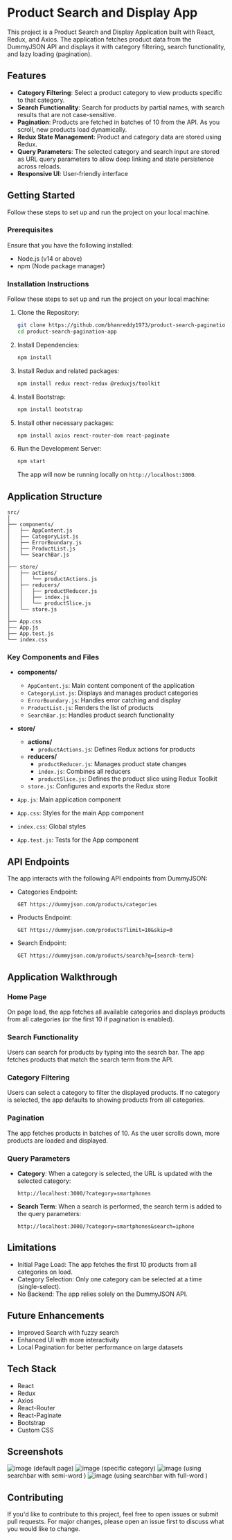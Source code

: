 # Product Search and Display App

This project is a Product Search and Display Application built with React, Redux, and Axios. The application fetches product data from the DummyJSON API and displays it with category filtering, search functionality, and lazy loading (pagination).

## Features

- **Category Filtering**: Select a product category to view products specific to that category.
- **Search Functionality**: Search for products by partial names, with search results that are not case-sensitive.
- **Pagination**: Products are fetched in batches of 10 from the API. As you scroll, new products load dynamically.
- **Redux State Management**: Product and category data are stored using Redux.
- **Query Parameters**: The selected category and search input are stored as URL query parameters to allow deep linking and state persistence across reloads.
- **Responsive UI**: User-friendly interface 

## Getting Started

Follow these steps to set up and run the project on your local machine.

### Prerequisites

Ensure that you have the following installed:

- Node.js (v14 or above)
- npm (Node package manager)

### Installation Instructions

Follow these steps to set up and run the project on your local machine:

1. Clone the Repository:
   ```bash
   git clone https://github.com/bhanreddy1973/product-search-pagination-app.git
   cd product-search-pagination-app
   ```

2. Install Dependencies:
   ```bash
   npm install
   ```

3. Install Redux and related packages:
   ```bash
   npm install redux react-redux @reduxjs/toolkit
   ```

4. Install Bootstrap:
   ```bash
   npm install bootstrap
   ```

5. Install other necessary packages:
   ```bash
   npm install axios react-router-dom react-paginate
   ```

6. Run the Development Server:
   ```bash
   npm start
   ```

   The app will now be running locally on `http://localhost:3000`.

## Application Structure


```
src/
│
├── components/
│   ├── AppContent.js
│   ├── CategoryList.js
│   ├── ErrorBoundary.js
│   ├── ProductList.js
│   └── SearchBar.js
│
├── store/
│   ├── actions/
│   │   └── productActions.js
│   ├── reducers/
│   │   ├── productReducer.js
│   │   ├── index.js
│   │   └── productSlice.js
│   └── store.js
│
├── App.css
├── App.js
├── App.test.js
└── index.css
```

### Key Components and Files

- **components/**
  - `AppContent.js`: Main content component of the application
  - `CategoryList.js`: Displays and manages product categories
  - `ErrorBoundary.js`: Handles error catching and display
  - `ProductList.js`: Renders the list of products
  - `SearchBar.js`: Handles product search functionality

- **store/**
  - **actions/**
    - `productActions.js`: Defines Redux actions for products
  - **reducers/**
    - `productReducer.js`: Manages product state changes
    - `index.js`: Combines all reducers
    - `productSlice.js`: Defines the product slice using Redux Toolkit
  - `store.js`: Configures and exports the Redux store

- `App.js`: Main application component
- `App.css`: Styles for the main App component
- `index.css`: Global styles
- `App.test.js`: Tests for the App component


## API Endpoints

The app interacts with the following API endpoints from DummyJSON:

- Categories Endpoint:
  ```
  GET https://dummyjson.com/products/categories
  ```

- Products Endpoint:
  ```
  GET https://dummyjson.com/products?limit=10&skip=0
  ```

- Search Endpoint:
  ```
  GET https://dummyjson.com/products/search?q={search-term}
  ```

## Application Walkthrough

### Home Page

On page load, the app fetches all available categories and displays products from all categories (or the first 10 if pagination is enabled).

### Search Functionality

Users can search for products by typing into the search bar. The app fetches products that match the search term from the API.

### Category Filtering

Users can select a category to filter the displayed products. If no category is selected, the app defaults to showing products from all categories.

### Pagination

The app fetches products in batches of 10. As the user scrolls down, more products are loaded and displayed.

### Query Parameters

- **Category**: When a category is selected, the URL is updated with the selected category:
  ```
  http://localhost:3000/?category=smartphones
  ```

- **Search Term**: When a search is performed, the search term is added to the query parameters:
  ```
  http://localhost:3000/?category=smartphones&search=iphone
  ```

## Limitations

- Initial Page Load: The app fetches the first 10 products from all categories on load.
- Category Selection: Only one category can be selected at a time (single-select).
- No Backend: The app relies solely on the DummyJSON API.

## Future Enhancements

- Improved Search with fuzzy search 
- Enhanced UI with more interactivity 
- Local Pagination for better performance on large datasets

## Tech Stack

- React
- Redux
- Axios
- React-Router
- React-Paginate
- Bootstrap
- Custom CSS



## Screenshots

![image](https://github.com/user-attachments/assets/df61224d-56a7-4747-9c9f-4407d40a392d)   (default page)
![image](https://github.com/user-attachments/assets/bd90ca1a-1023-4358-9a28-c938ce1ee1aa)   (specific category)
![image](https://github.com/user-attachments/assets/53ed6fce-57be-45d5-ac22-0be361cfac16)   (using searchbar with semi-word )
![image](https://github.com/user-attachments/assets/327c4d2c-925c-4415-bdc1-4efc3b4641e2)   (using searchbar with full-word )

## Contributing

If you'd like to contribute to this project, feel free to open issues or submit pull requests. For major changes, please open an issue first to discuss what you would like to change.
